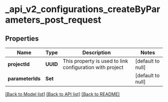 # _api_v2_configurations_createByParameters_post_request
## Properties

| Name | Type | Description | Notes |
|------------ | ------------- | ------------- | -------------|
| **projectId** | **UUID** | This property is used to link configuration with project | [default to null] |
| **parameterIds** | **Set** |  | [default to null] |

[[Back to Model list]](../README.md#documentation-for-models) [[Back to API list]](../README.md#documentation-for-api-endpoints) [[Back to README]](../README.md)

